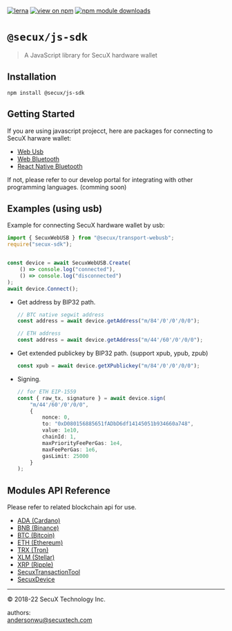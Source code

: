 [![lerna](https://img.shields.io/badge/maintained%20with-lerna-cc00ff.svg)](https://lerna.js.org/)
[![view on npm](https://badgen.net/npm/v/@secux/js-sdk)](https://www.npmjs.com/package/@secux/js-sdk)
[![npm module downloads](https://badgen.net/npm/dt/@secux/js-sdk)](https://www.npmjs.org/package/@secux/js-sdk)

# `@secux/js-sdk`

> A JavaScript library for SecuX hardware wallet

## Installation
```
npm install @secux/js-sdk
```

## Getting Started
If you are using javascript projecct, here are packages for connecting to SecuX harware wallet:
- [Web Usb](https://www.npmjs.com/package/@secux/transport-webusb)
- [Web Bluetooth](https://www.npmjs.com/package/@secux/transport-webble)
- [React Native Bluetooth](https://www.npmjs.com/package/@secux/transport-reactnative)

If not, please refer to our develop portal for integrating with other programming languages. (comming soon)

## Examples (using usb)
Example for connecting SecuX hardware wallet by usb:
```ts
import { SecuxWebUSB } from "@secux/transport-webusb";
require("secux-sdk");


const device = await SecuxWebUSB.Create(
    () => console.log("connected"),
    () => console.log("disconnected")
);
await device.Connect();
```

- Get address by BIP32 path.
    ```ts
    // BTC native segwit address
    const address = await device.getAddress("m/84'/0'/0'/0/0");
    ```

    ```ts
    // ETH address
    const address = await device.getAddress("m/44'/60'/0'/0/0");
    ```
- Get extended publickey by BIP32 path. (support xpub, ypub, zpub)
    ```ts
    const xpub = await device.getXPublickey("m/84'/0'/0'/0/0");
    ```
- Signing.
    ```ts
    // for ETH EIP-1559
    const { raw_tx, signature } = await device.sign(
        "m/44'/60'/0'/0/0",
        {
            nonce: 0,
            to: "0xD080156885651fADbD6df14145051b934660a748",
            value: 1e10,
            chainId: 1,
            maxPriorityFeePerGas: 1e4,
            maxFeePerGas: 1e6,
            gasLimit: 25000
        }
    );
    ```

## Modules API Reference
Please refer to related blockchain api for use.
- [ADA (Cardano)](https://www.npmjs.com/package/@secux/app-ada)
- [BNB (Binance)](https://www.npmjs.org/package/@secux/app-bnb)
- [BTC (Bitcoin)](https://www.npmjs.org/package/@secux/app-btc)
- [ETH (Ethereum)](https://www.npmjs.org/package/@secux/app-eth)
- [TRX (Tron)](https://www.npmjs.org/package/@secux/app-trx)
- [XLM (Stellar)](https://www.npmjs.org/package/@secux/app-xlm)
- [XRP (Ripple)](https://www.npmjs.org/package/@secux/app-xrp)
- [SecuxTransactionTool](https://www.npmjs.org/package/@secux/protocol-transaction)
- [SecuxDevice](https://www.npmjs.org/package/@secux/protocol-device)

* * *

&copy; 2018-22 SecuX Technology Inc.

authors:<br/>
andersonwu@secuxtech.com